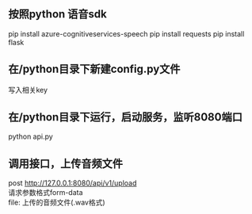 ## 按照python 语音sdk
pip install azure-cognitiveservices-speech
pip install requests
pip install flask

## 在/python目录下新建config.py文件
写入相关key

## 在/python目录下运行，启动服务，监听8080端口  
python api.py

## 调用接口，上传音频文件
post http://127.0.0.1:8080/api/v1/upload    
请求参数格式form-data     
file: 上传的音频文件(.wav格式)

